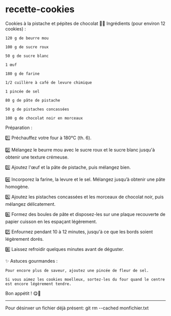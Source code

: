 ﻿# recette-cookies

Cookies à la pistache et pépites de chocolat 🍪💚
Ingrédients (pour environ 12 cookies) :

    120 g de beurre mou

    100 g de sucre roux

    50 g de sucre blanc

    1 œuf

    180 g de farine

    1/2 cuillère à café de levure chimique

    1 pincée de sel

    80 g de pâte de pistache

    50 g de pistaches concassées

    100 g de chocolat noir en morceaux

Préparation :

1️⃣ Préchauffez votre four à 180°C (th. 6).

2️⃣ Mélangez le beurre mou avec le sucre roux et le sucre blanc jusqu'à obtenir une texture crémeuse.

3️⃣ Ajoutez l'œuf et la pâte de pistache, puis mélangez bien.

4️⃣ Incorporez la farine, la levure et le sel. Mélangez jusqu’à obtenir une pâte homogène.

5️⃣ Ajoutez les pistaches concassées et les morceaux de chocolat noir, puis mélangez délicatement.

6️⃣ Formez des boules de pâte et disposez-les sur une plaque recouverte de papier cuisson en les espaçant légèrement.

7️⃣ Enfournez pendant 10 à 12 minutes, jusqu'à ce que les bords soient légèrement dorés.

8️⃣ Laissez refroidir quelques minutes avant de déguster.

✨ Astuces gourmandes :

    Pour encore plus de saveur, ajoutez une pincée de fleur de sel.

    Si vous aimez les cookies moelleux, sortez-les du four quand le centre est encore légèrement tendre.

Bon appétit ! 😋💚

________________________________________________________________________________________________________________________________

Pour désinxer un fichier déjà présent: 
git rm --cached monfichier.txt
